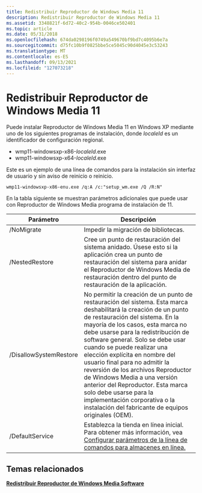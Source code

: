 ```yaml
---
title: Redistribuir Reproductor de Windows Media 11
description: Redistribuir Reproductor de Windows Media 11
ms.assetid: 3348821f-6d72-40c2-954b-0046ce502401
ms.topic: article
ms.date: 05/31/2018
ms.openlocfilehash: 674da0298196f0749a549670bf9bd7c4095b6e7a
ms.sourcegitcommit: d75fc10b9f0825bbe5ce5045c90d4045e3c53243
ms.translationtype: MT
ms.contentlocale: es-ES
ms.lasthandoff: 09/13/2021
ms.locfileid: "127073218"
---
```

# <a name="redistributing-windows-media-player-11"></a>Redistribuir Reproductor de Windows Media 11

Puede instalar Reproductor de Windows Media 11 en Windows XP mediante uno de los siguientes programas de instalación, donde *localeId* es un identificador de configuración regional.

-   wmp11-windowsxp-x86-*localeId*.exe
-   wmp11-windowsxp-x64-*localeId*.exe

Este es un ejemplo de una línea de comandos para la instalación sin interfaz de usuario y sin aviso de reinicio o reinicio.


```
wmp11-windowsxp-x86-enu.exe /q:A /c:"setup_wm.exe /Q /R:N"
```



En la tabla siguiente se muestran parámetros adicionales que puede usar con Reproductor de Windows Media programa de instalación de 11.



| Parámetro              | Descripción                                                                                                                                                                                                                                                                                                                                                                                                                                                                                                         |
|------------------------|---------------------------------------------------------------------------------------------------------------------------------------------------------------------------------------------------------------------------------------------------------------------------------------------------------------------------------------------------------------------------------------------------------------------------------------------------------------------------------------------------------------------|
| /NoMigrate             | Impedir la migración de bibliotecas.                                                                                                                                                                                                                                                                                                                                                                                                                                                                                          |
| /NestedRestore         | Cree un punto de restauración del sistema anidado. Úsese esto si la aplicación crea un punto de restauración del sistema para anidar el Reproductor de Windows Media de restauración dentro del punto de restauración de la aplicación.                                                                                                                                                                                                                                                                                                                             |
| /DisallowSystemRestore | No permitir la creación de un punto de restauración del sistema. Esta marca deshabilitará la creación de un punto de restauración del sistema. En la mayoría de los casos, esta marca no debe usarse para la redistribución de software general. Solo se debe usar cuando se puede realizar una elección explícita en nombre del usuario final para no admitir la reversión de los archivos Reproductor de Windows Media a una versión anterior del Reproductor. Esta marca solo debe usarse para la implementación corporativa o la instalación del fabricante de equipos originales (OEM). |
| /DefaultService        | Establezca la tienda en línea inicial. Para obtener más información, vea [Configurar parámetros de la línea de comandos para almacenes en línea.](setup-command-line-parameters-for-online-stores.md)                                                                                                                                                                                                                                                                                                                                                     |



 

## <a name="related-topics"></a>Temas relacionados

<dl> <dt>

[**Redistribuir Reproductor de Windows Media Software**](redistributing-windows-media-player-software.md)
</dt> </dl>

 

 





